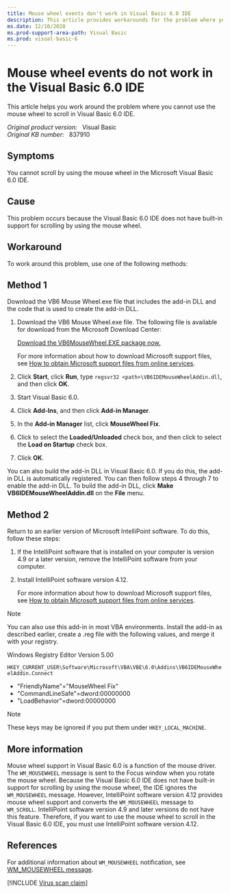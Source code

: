 ```yaml
---
title: Mouse wheel events don't work in Visual Basic 6.0 IDE
description: This article provides workarounds for the problem where you cannot use the mouse wheel to scroll in Visual Basic 6.0 IDE.
ms.date: 12/10/2020
ms.prod-support-area-path: Visual Basic
ms.prod: visual-basic-6
---
```

# Mouse wheel events do not work in the Visual Basic 6.0 IDE

This article helps you work around the problem where you cannot use the mouse wheel to scroll in Visual Basic 6.0 IDE.

_Original product version:_ &nbsp; Visual Basic  
_Original KB number:_ &nbsp; 837910

## Symptoms

You cannot scroll by using the mouse wheel in the Microsoft Visual Basic 6.0 IDE.

## Cause

This problem occurs because the Visual Basic 6.0 IDE does not have built-in support for scrolling by using the mouse wheel.

## Workaround

To work around this problem, use one of the following methods:

## Method 1

Download the VB6 Mouse Wheel.exe file that includes the add-in DLL and the code that is used to create the add-in DLL.

1. Download the VB6 Mouse Wheel.exe file. The following file is available for download from the Microsoft Download Center:

    [Download the VB6MouseWheel.EXE package now.](https://download.microsoft.com/download/e/f/b/efb39198-7c59-4ace-a5c4-8f0f88e00d34/vb6mousewheel.exe)

    For more information about how to download Microsoft support files, see [How to obtain Microsoft support files from online services](https://support.microsoft.com/help/119591).

2. Click **Start**, click **Run**, type `regsvr32 <path>\VB6IDEMouseWheelAddin.dll`, and then click **OK**.
3. Start Visual Basic 6.0.
4. Click **Add-Ins**, and then click **Add-in Manager**.
5. In the **Add-in Manager** list, click **MouseWheel Fix**.
6. Click to select the **Loaded/Unloaded** check box, and then click to select the **Load on Startup** check box.
7. Click **OK**.

You can also build the add-in DLL in Visual Basic 6.0. If you do this, the add-in DLL is automatically registered. You can then follow steps 4 through 7 to enable the add-in DLL. To build the add-in DLL, click **Make VB6IDEMouseWheelAddin.dll** on the **File** menu.

## Method 2

Return to an earlier version of Microsoft IntelliPoint software. To do this, follow these steps:

1. If the IntelliPoint software that is installed on your computer is version 4.9 or a later version, remove the IntelliPoint software from your computer.
2. Install IntelliPoint software version 4.12.

    For more information about how to download Microsoft support files, see [How to obtain Microsoft support files from online services](https://support.microsoft.com/help/119591).
  
> [!NOTE]
> You can also use this add-in in most VBA environments. Install the add-in as described earlier, create a .reg file with the following values, and merge it with your registry.

Windows Registry Editor Version 5.00

`HKEY_CURRENT_USER\Software\Microsoft\VBA\VBE\6.0\Addins\VB6IDEMouseWheelAddin.Connect`

- "FriendlyName"="MouseWheel Fix"
- "CommandLineSafe"=dword:00000000
- "LoadBehavior"=dword:00000000

> [!NOTE]
> These keys may be ignored if you put them under `HKEY_LOCAL_MACHINE`.

## More information

Mouse wheel support in Visual Basic 6.0 is a function of the mouse driver. The `WM_MOUSEWHEEL` message is sent to the Focus window when you rotate the mouse wheel. Because the Visual Basic 6.0 IDE does not have built-in support for scrolling by using the mouse wheel, the IDE ignores the `WM_MOUSEWHEEL` message. However, IntelliPoint software version 4.12 provides mouse wheel support and converts the `WM_MOUSEWHEEL` message to `WM_SCROLL`. IntelliPoint software version 4.9 and later versions do not have this feature. Therefore, if you want to use the mouse wheel to scroll in the Visual Basic 6.0 IDE, you must use IntelliPoint software version 4.12.

## References

For additional information about `WM_MOUSEWHEEL` notification, see [WM_MOUSEWHEEL message](/windows/win32/inputdev/wm-mousewheel).

[!INCLUDE [Virus scan claim](../../includes/virus-scan-claim.md)]
